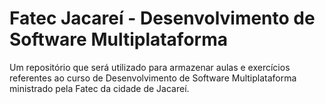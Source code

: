 # Fatec Jacareí - Desenvolvimento de Software Multiplataforma
 Um repositório que será utilizado para armazenar aulas e exercícios referentes ao curso de Desenvolvimento de Software Multiplataforma ministrado pela Fatec da cidade de Jacareí.
